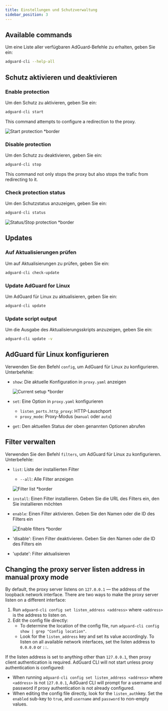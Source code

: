 ```yaml
---
title: Einstellungen und Schutzverwaltung
sidebar_position: 3
---
```


## Available commands

Um eine Liste aller verfügbaren AdGuard-Befehle zu erhalten, geben Sie ein:

```sh
adguard-cli --help-all
```

## Schutz aktivieren und deaktivieren

### Enable protection

Um den Schutz zu aktivieren, geben Sie ein:

```sh
adguard-cli start
```

This command attempts to configure a redirection to the proxy.

![Start protection \*border](https://cdn.adtidy.org/content/Kb/ad_blocker/linux/start-protection.gif)

### Disable protection

Um den Schutz zu deaktivieren, geben Sie ein:

```sh
adguard-cli stop
```

This command not only stops the proxy but also stops the trafic from redirecting to it.

### Check protection status

Um den Schutzstatus anzuzeigen, geben Sie ein:

```sh
adguard-cli status
```

![Status/Stop protection \*border](https://cdn.adtidy.org/content/Kb/ad_blocker/linux/activation6.png)

## Updates

### Auf Aktualisierungen prüfen

Um auf Aktualisierungen zu prüfen, geben Sie ein:

```sh
adguard-cli check-update
```

### Update AdGuard for Linux

Um AdGuard für Linux zu aktualisieren, geben Sie ein:

```sh
adguard-cli update
```

### Update script output

Um die Ausgabe des Aktualisierungsskripts anzuzeigen, geben Sie ein:

```sh
adguard-cli update -v
```

## AdGuard für Linux konfigurieren

Verwenden Sie den Befehl `config`, um AdGuard für Linux zu konfigurieren. Unterbefehle:

- `show`: Die aktuelle Konfiguration in `proxy.yaml` anzeigen

    ![Current setup \*border](https://cdn.adtidy.org/content/Kb/ad_blocker/linux/activation7.png)

- `set`: Eine Option in `proxy.yaml` konfigurieren
    - `listen_ports.http_proxy`: HTTP-Lauschport
    - `proxy_mode`: Proxy-Modus (`manual` oder `auto`)

- `get`: Den aktuellen Status der oben genannten Optionen abrufen

## Filter verwalten

Verwenden Sie den Befehl `filters`, um AdGuard für Linux zu konfigurieren. Unterbefehle:

- `list`: Liste der installierten Filter

    - `--all`: Alle Filter anzeigen

    ![Filter list \*border](https://cdn.adtidy.org/content/Kb/ad_blocker/linux/filter-list.png)

- `install`: Einen Filter installieren. Geben Sie die URL des Filters ein, den Sie installieren möchten

- `enable`: Einen Filter aktivieren. Geben Sie den Namen oder die ID des Filters ein

    ![Enable filters \*border](https://cdn.adtidy.org/content/Kb/ad_blocker/linux/built-in-filters.png)

- 'disable': Einen Filter deaktivieren. Geben Sie den Namen oder die ID des Filters ein

- 'update': Filter aktualisieren

## Changing the proxy server listen address in manual proxy mode

By default, the proxy server listens on `127.0.0.1` — the address of the loopback network interface.
There are two ways to make the proxy server listen on a different interface:

1. Run `adguard-cli config set listen_address <address>` where `<address>` is the address to listen on.
2. Edit the config file directly:
    - To determine the location of the config file, run `adguard-cli config show | grep "Config location"`.
    - Look for the `listen_address` key and set its value accordingly. To listen on all available network interfaces, set the listen address to `0.0.0.0` or `::`.

If the listen address is set to anything other than `127.0.0.1`, then proxy client authentication is required. AdGuard CLI will not start unless proxy authentication is configured:

- When running `adguard-cli config set listen_address <address>` where `<address>` is not `127.0.0.1`, AdGuard CLI will prompt for a username and password if proxy authentication is not already configured.
- When editing the config file directly, look for the `listen_auth`key. Set the `enabled` sub-key to `true`, and `username` and `password` to non-empty values.

